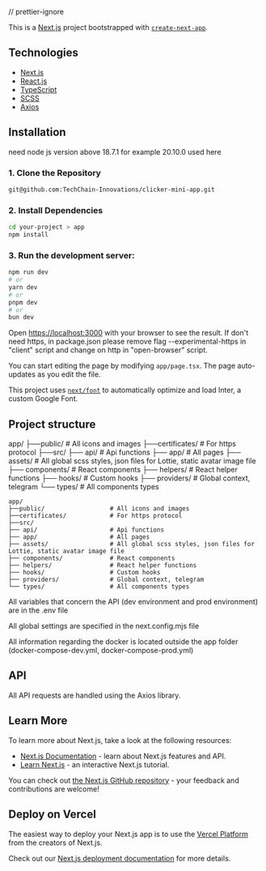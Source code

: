 // prettier-ignore

This is a [Next.js](https://nextjs.org/) project bootstrapped with [`create-next-app`](https://github.com/vercel/next.js/tree/canary/packages/create-next-app).

## Technologies

- [Next.js](https://nextjs.org/)
- [React.js](https://reactjs.org/)
- [TypeScript](https://www.typescriptlang.org/)
- [SCSS](https://sass-lang.com/)
- [Axios](https://axios-http.com/)

## Installation

need node js version above 18.7.1 for example 20.10.0 used here

### 1. Clone the Repository

```bash
git@github.com:TechChain-Innovations/clicker-mini-app.git
```

### 2. Install Dependencies

```bash
cd your-project > app
npm install
```

### 3. Run the development server:

```bash
npm run dev
# or
yarn dev
# or
pnpm dev
# or
bun dev
```

Open [https://localhost:3000](https://localhost:3000) with your browser to see the result. If don't need https, in package.json please remove flag --experimental-https in "client" script and change on http in "open-browser" script.

You can start editing the page by modifying `app/page.tsx`. The page auto-updates as you edit the file.

This project uses [`next/font`](https://nextjs.org/docs/basic-features/font-optimization) to automatically optimize and load Inter, a custom Google Font.

## Project structure

app/
├──public/ # All icons and images
├──certificates/ # For https protocol
├──src/
├── api/ # Api functions
├── app/ # All pages
├── assets/ # All global scss styles, json files for Lottie, static avatar image file
├── components/ # React components
├── helpers/ # React helper functions
├── hooks/ # Custom hooks
├── providers/ # Global context, telegram
└── types/ # All components types

    app/
    ├──public/                  # All icons and images
    ├──certificates/            # For https protocol
    ├──src/
    ├── api/                    # Api functions
    ├── app/                    # All pages
    ├── assets/                 # All global scss styles, json files for Lottie, static avatar image file
    ├── components/             # React components
    ├── helpers/                # React helper functions
    ├── hooks/                  # Custom hooks
    ├── providers/              # Global context, telegram
    └── types/                  # All components types

All variables that concern the API (dev environment and prod environment) are in the .env file

All global settings are specified in the next.config.mjs file

All information regarding the docker is located outside the app folder (docker-compose-dev.yml, docker-compose-prod.yml)

## API

All API requests are handled using the Axios library.

## Learn More

To learn more about Next.js, take a look at the following resources:

- [Next.js Documentation](https://nextjs.org/docs) - learn about Next.js features and API.
- [Learn Next.js](https://nextjs.org/learn) - an interactive Next.js tutorial.

You can check out [the Next.js GitHub repository](https://github.com/vercel/next.js/) - your feedback and contributions are welcome!

## Deploy on Vercel

The easiest way to deploy your Next.js app is to use the [Vercel Platform](https://vercel.com/new?utm_medium=default-template&filter=next.js&utm_source=create-next-app&utm_campaign=create-next-app-readme) from the creators of Next.js.

Check out our [Next.js deployment documentation](https://nextjs.org/docs/deployment) for more details.
